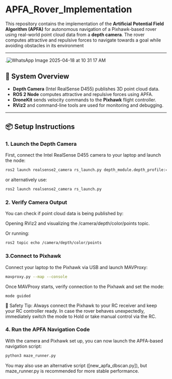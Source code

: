 # APFA_Rover_Implementation

This repository contains the implementation of the **Artificial Potential Field Algorithm (APFA)** for autonomous navigation of a Pixhawk-based rover using real-world point cloud data from a **depth camera**. The rover computes attractive and repulsive forces to navigate towards a goal while avoiding obstacles in its environment

---
.![WhatsApp Image 2025-04-18 at 10 31 17 AM](https://github.com/user-attachments/assets/9b8765f8-145c-4376-8b01-4ebb9c3b3a19)

## 🚀 System Overview

- **Depth Camera** (Intel RealSense D455) publishes 3D point cloud data.
- **ROS 2 Node** computes attractive and repulsive forces using APFA.
- **DroneKit** sends velocity commands to the **Pixhawk** flight controller.
- **RViz2** and command-line tools are used for monitoring and debugging.

---

## 📦 Setup Instructions

### 1. **Launch the Depth Camera**

First, connect the Intel RealSense D455 camera to your laptop and launch the node:

```bash
ros2 launch realsense2_camera rs_launch.py depth_module.depth_profile:=1280x720x30 pointcloud.enable:=true
```
or alternatively use:

```bash
ros2 launch realsense2_camera rs_launch.py
```
### 2. **Verify Camera Output**
You can check if point cloud data is being published by:

Opening RViz2 and visualizing the /camera/depth/color/points topic.

Or running:

```bash
ros2 topic echo /camera/depth/color/points
```
### 3.**Connect to Pixhawk**
Connect your laptop to the Pixhawk via USB and launch MAVProxy:

```bash
mavproxy.py --map --console
```
Once MAVProxy starts, verify connection to the Pixhawk and set the mode:
```bah
mode guided
 ```
🔐 Safety Tip: Always connect the Pixhawk to your RC receiver and keep your RC controller ready. In case the rover behaves unexpectedly, immediately switch the mode to Hold or take manual control via the RC.

### 4. **Run the APFA Navigation Code**
With the camera and Pixhawk set up, you can now launch the APFA-based navigation script:
```bash
python3 maze_runner.py
```
You may also use an alternative script ([new_apfa_dbscan.py]), but maze_runner.py is recommended for more stable performance.


